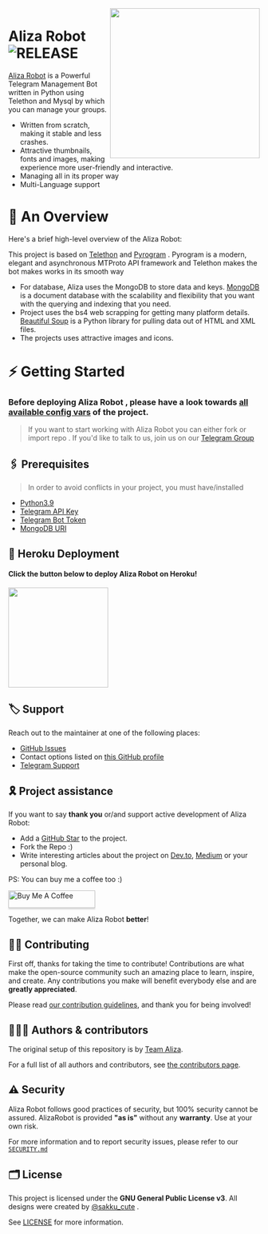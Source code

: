 <img src="https://telegra.ph/file/ae5077378f8f833a1334d.jpg" align="right" width="300" height="300"/>

# Aliza Robot <img src="https://img.shields.io/github/v/release/deepaiimss/AlizaRobot?color=black&logo=github&logoColor=black&style=social" alt="RELEASE">

[Aliza Robot](https://github.com/deepaiimss/AlizaRobot) is a Powerful Telegram Management Bot written in Python using Telethon and Mysql by which you can manage your groups.

* Written from scratch, making it stable and less crashes.
* Attractive thumbnails, fonts and images,  making experience more user-friendly and interactive.
* Managing all in its proper way
* Multi-Language support


# 🔗 An Overview

Here's a brief high-level overview of the Aliza Robot:

This project is based on [Telethon](https://github.com/LonamiWebs/Telethon) and [Pyrogram](https://github.com/pyrogram) . Pyrogram is a modern, elegant and asynchronous MTProto API framework and Telethon makes the bot makes works in its smooth way

* For database, Aliza uses the MongoDB to store data and keys. [MongoDB](https://www.mongodb.com/) is a document database with the scalability and flexibility that you want with the querying and indexing that you need.
* Project uses the bs4 web scrapping for getting many platform details. [Beautiful Soup](https://www.crummy.com/software/BeautifulSoup/bs4/doc/) is a Python library for pulling data out of HTML and XML files.
* The projects uses attractive images and icons.


# ⚡️ Getting Started

### Before deploying Aliza Robot , please have a look towards [all available config vars](https://github.com/deepaiimss/AlizaRobot/blob/main/AlizaRobot/config.py) of the project.

> If you want to start working with Aliza Robot you can either fork or import repo .
> If you'd like to talk to us, join us on our [Telegram Group](https://t.me/Aliza_support)


## 🖇 Prerequisites

> In order to avoid conflicts in your project, you must have/installed

- [Python3.9](https://www.python.org/downloads/release/python-390/)
- [Telegram API Key](https://my.telegram.org)
- [Telegram Bot Token](https://t.me/botfather)
- [MongoDB URI](https://www.mongodb.com/)



## 🚀 Heroku Deployment

<h4>Click the button below to deploy Aliza Robot on Heroku!</h4>    
<a href="https://heroku.com/deploy/"><img src="https://img.shields.io/badge/Deploy%20To%20Heroku-blueviolet?style=for-the-badge&logo=heroku" width="200""/></a>


## 🏷 Support

Reach out to the maintainer at one of the following places:

- [GitHub Issues](https://github.com/deepaiimss/AlizaRobot/issues/new?assignees=&labels=question&template=SUPPORT_QUESTION.md&title=support%3A+)
- Contact options listed on [this GitHub profile](https://github.com/deepaiimss)
- [Telegram Support](https://t.me/Aliza_support)

## 🎗 Project assistance

If you want to say **thank you** or/and support active development of Aliza Robot:

- Add a [GitHub Star](https://github.com/deepaiimss/AlizaRobot) to the project.
- Fork the Repo :)
- Write interesting articles about the project on [Dev.to](https://dev.to/), [Medium](https://medium.com/) or your personal blog.

PS: You can buy me a coffee too :)
<p><a href="https://www.buymeacoffee.com/deepaiims" target="_blank"><img src="https://www.buymeacoffee.com/assets/img/custom_images/orange_img.png" alt="Buy Me A Coffee" style="height: 35px !important;width: 174px !important;box-shadow: 0px 3px 2px 0px rgba(190, 190, 190, 0.5) !important;-webkit-box-shadow: 0px 3px 2px 0px rgba(190, 190, 190, 0.5) !important;" ></a></p>

Together, we can make Aliza Robot **better**!

## ✍🏻 Contributing

First off, thanks for taking the time to contribute! Contributions are what make the open-source community such an amazing place to learn, inspire, and create. Any contributions you make will benefit everybody else and are **greatly appreciated**.

Please read [our contribution guidelines](https://github.com/deepaiimss/AlizaRobot/blob/main/AlizaRobot/resources/README.md), and thank you for being involved!

## 👨🏻‍💻 Authors & contributors

The original setup of this repository is by [Team Aliza](https://github.com/Team_Aliza).

For a full list of all authors and contributors, see [the contributors page](https://github.com/deepaiimss/AlizaRobot/blob/main/AlizaRobot/resources/README.md).

## ⚠️ Security

Aliza Robot follows good practices of security, but 100% security cannot be assured. AlizaRobot is provided **"as is"** without any **warranty**. Use at your own risk.

For more information and to report security issues, please refer to our [`SECURITY.md`](https://github.com/deepaiimss/AlizaRobot/blob/main/.github/SECURITY.md)


## 🗂 License

This project is licensed under the **GNU General Public License v3**. All designs were created by [@sakku_cute](https://github.com/deepaiimss) .

See [LICENSE](../LICENSE) for more information.




